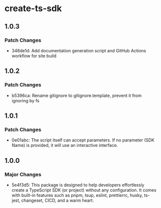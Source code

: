 # create-ts-sdk

## 1.0.3

### Patch Changes

- 348de1d: Add documentation generation script and GitHub Actions workflow for site build

## 1.0.2

### Patch Changes

- b5396ca: Rename gitignore to gitignore.template, prevent it from ignoring by fs

## 1.0.1

### Patch Changes

- 0e01abc: The script itself can accept parameters. If no parameter (SDK Name) is provided, it will use an interactive interface.

## 1.0.0

### Major Changes

- 5e4f3d5: This package is designed to help developers effortlessly create a TypeScript SDK (or project) without any configuration. It comes with built-in features such as pnpm, tsup, eslint, prettierrc, husky, ts-jest, changeset, CICD, and a warm heart.
